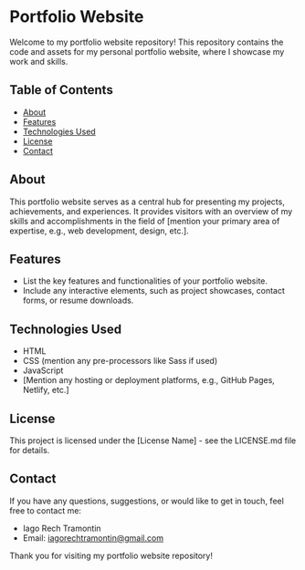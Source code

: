 # Portfolio Website

Welcome to my portfolio website repository! This repository contains the code and assets for my personal portfolio website, where I showcase my work and skills.

## Table of Contents

- [About](#about)
- [Features](#features)
- [Technologies Used](#technologies-used)
- [License](#license)
- [Contact](#contact)

## About

This portfolio website serves as a central hub for presenting my projects, achievements, and experiences. It provides visitors with an overview of my skills and accomplishments in the field of [mention your primary area of expertise, e.g., web development, design, etc.].

## Features

- List the key features and functionalities of your portfolio website.
- Include any interactive elements, such as project showcases, contact forms, or resume downloads.

## Technologies Used

- HTML
- CSS (mention any pre-processors like Sass if used)
- JavaScript
- [Mention any hosting or deployment platforms, e.g., GitHub Pages, Netlify, etc.]

## License

This project is licensed under the [License Name] - see the LICENSE.md file for details.

## Contact

If you have any questions, suggestions, or would like to get in touch, feel free to contact me:

* Iago Rech Tramontin
* Email: iagorechtramontin@gmail.com

Thank you for visiting my portfolio website repository!
